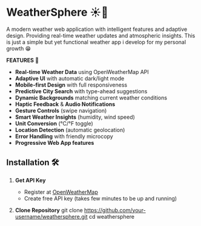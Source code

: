 # WeatherSphere ☀️🌙

A modern weather web application with intelligent features and adaptive design.
Providing real-time weather updates and atmospheric insights.
This is just a simple but yet functional weather app i develop for my personal growth 😁

**FEATURES** 🌟

- **Real-time Weather Data** using OpenWeatherMap API
- **Adaptive UI** with automatic dark/light mode
- **Mobile-first Design** with full responsiveness
- **Predictive City Search** with type-ahead suggestions
- **Dynamic Backgrounds** matching current weather conditions
- **Haptic Feedback** & **Audio Notifications**
- **Gesture Controls** (swipe navigation)
- **Smart Weather Insights** (humidity, wind speed)
- **Unit Conversion** (°C/°F toggle)
- **Location Detection** (automatic geolocation)
- **Error Handling** with friendly microcopy
- **Progressive Web App features**

## Installation 🛠️

1. **Get API Key**
   - Register at [OpenWeatherMap](https://openweathermap.org/)
   - Create free API key (takes few minutes to be up and running)

2. **Clone Repository**
   git clone https://github.com/your-username/weathersphere.git
   cd weathersphere
